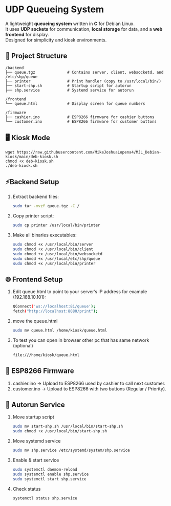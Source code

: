 # UDP Queueing System

A lightweight **queueing system** written in **C** for Debian Linux.  
It uses **UDP sockets** for communication, **local storage** for data, and a **web frontend** for display.  
Designed for simplicity and kiosk environments.


## 📂 Project Structure
```
/backend
├── queue.tgz              # Contains server, client, websocketd, and /etc/shp/queue
├── printer                # Print handler (copy to /usr/local/bin/)
├── start-shp.sh           # Startup script for autorun
├── shp.service            # Systemd service for autorun

/frontend
└── queue.html             # Display screen for queue numbers

/firmware
├── cashier.ino            # ESP8266 firmware for cashier buttons
└── customer.ino           # ESP8266 firmware for customer buttons
```

## 🖥️ Kiosk Mode
```
wget https://raw.githubusercontent.com/MikeJoshuaLopena4/MJL_Debian-kiosk/main/deb-kiosk.sh
chmod +x deb-kiosk.sh
./deb-kiosk.sh
```

## ⚡Backend Setup

1. Extract backend files:
   ```bash
   sudo tar -xvzf queue.tgz -C /
2. Copy printer script:
   ```bash
   sudo cp printer /usr/local/bin/printer
2. Make all binaries executables:
   ```bash
   sudo chmod +x /usr/local/bin/server
   sudo chmod +x /usr/local/bin/client
   sudo chmod +x /usr/local/bin/websocketd
   sudo chmod +x /usr/local/etc/shp/queue
   sudo chmod +x /usr/local/bin/printer

## 🌐 Frontend Setup

1. Edit queue.html to point to your server’s IP address for example (192.168.10.101):
   ```bash
   QConnect('ws://localhost:81/queue');
   fetch("http://localhost:8080/print");
2. move the queue.html
   ```bash
   sudo mv queue.html /home/kiosk/queue.html
   
3. To test you can open in browser other pc that has same network (optional)
   ```bash
   file:///home/kiosk/queue.html

## 🔘 ESP8266 Firmware
1. cashier.ino → Upload to ESP8266 used by cashier to call next customer.
2. customer.ino → Upload to ESP8266 with two buttons (Regular / Priority).

## 🔄 Autorun Service
1. Move startup script
   ```bash
   sudo mv start-shp.sh /usr/local/bin/start-shp.sh
   sudo chmod +x /usr/local/bin/start-shp.sh
2. Move systemd service
   ```bash
   sudo mv shp.service /etc/systemd/system/shp.service
3. Enable & start service
   ```bash
   sudo systemctl daemon-reload
   sudo systemctl enable shp.service
   sudo systemctl start shp.service
3. Check status
   ```bash
   systemctl status shp.service





   

